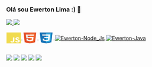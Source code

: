 ### Olá sou Ewerton Lima :) 👋


<div>
  <a href="https://github.com/ewertonsptech">
  <img height="180em" src="https://github-readme-stats.vercel.app/api?username=ewertonsptech&show_icons=true&theme=dark&include_all_commits=true&count_private=true"/>
  <img height="180em" src="https://github-readme-stats.vercel.app/api/top-langs/?username=ewertonsptech&layout=compact&langs_count=16&theme=dark"/>
</div>
  
   
<div style="display: inline_block"><br>
  <img align="center" alt="Ewerton-JavaScript" height="30" width="40" src="https://raw.githubusercontent.com/devicons/devicon/master/icons/javascript/javascript-plain.svg">
  <img align="center" alt="Ewerton-HTML" height="30" width="40" src="https://raw.githubusercontent.com/devicons/devicon/master/icons/html5/html5-original.svg">
  <img align="center" alt="Ewerton-CSS" height="30" width="40" src="https://raw.githubusercontent.com/devicons/devicon/master/icons/css3/css3-original.svg">
  <img align="center" alt="Ewerton-Node_Js" height="30" width="40" src="https://cdn-icons-png.flaticon.com/512/5968/5968322.png">
   <img align="center" alt="Ewerton-Java" height="30" width="40" src="https://cdn-icons-png.flaticon.com/512/226/226777.png">
</div>
  
  
##
  
  <div>
  <a href="https://www.youtube.com/ewertonlima" target="_blank"><img src="https://img.shields.io/badge/YouTube-FF0000?style=for-the-badge&logo=youtube&logoColor=white" target="_blank"></a>
  <a href="https://instagram.com/ewerton.lima.dev" target="_blank"><img src="https://img.shields.io/badge/-Instagram-%23E4405F?style=for-the-badge&logo=instagram&logoColor=white" target="_blank"></a>
 	<a href="https://www.twitch.tv/ewertonlima" target="_blank"><img src="https://img.shields.io/badge/Twitch-9146FF?style=for-the-badge&logo=twitch&logoColor=white" target="_blank"></a>
  <a href = "ewertonzorolima@gmail.com"><img src="https://img.shields.io/badge/Gmail-D14836?style=for-the-badge&logo=gmail&logoColor=white" target="_blank"></a>
  <a href="https://www.linkedin.com/in/ewerton-lima-45875016a" target="_blank"><img src="https://img.shields.io/badge/-LinkedIn-%230077B5?style=for-the-badge&logo=linkedin&logoColor=white" target="_blank"></a>   
</div>
